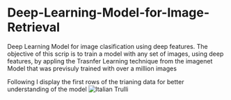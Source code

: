 # Deep-Learning-Model-for-Image-Retrieval
Deep Learning Model for image clasification using deep features. 
The objective of this scrip is to train a model with any set of images, using deep features, by appling the Trasnfer Learning technique from the imagenet Model that was previsuly trained with over a million images

Following I display the first rows of the trianing data for better understanding of the model 
<img src="https://prnt.sc/xtkoks" alt="Italian Trulli">
